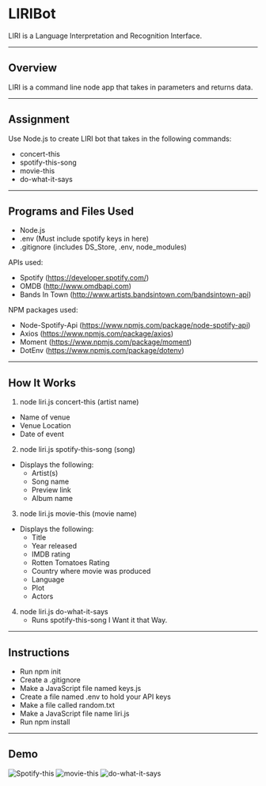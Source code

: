 # LIRIBot

LIRI is a Language Interpretation and Recognition Interface.

***

## Overview

LIRI is a command line node app that takes in parameters and returns data.

***

## Assignment

Use Node.js to create LIRI bot that takes in the following commands:

* concert-this
* spotify-this-song
* movie-this
* do-what-it-says

***

## Programs and Files Used

* Node.js
* .env (Must include spotify keys in here)
* .gitignore (includes DS_Store, .env, node_modules)

APIs used:

* Spotify (https://developer.spotify.com/)
* OMDB (http://www.omdbapi.com)
* Bands In Town (http://www.artists.bandsintown.com/bandsintown-api)

NPM packages used:

* Node-Spotify-Api (https://www.npmjs.com/package/node-spotify-api)
* Axios (https://www.npmjs.com/package/axios)
* Moment (https://www.npmjs.com/package/moment)
* DotEnv (https://www.npmjs.com/package/dotenv)

***

## How It Works

1. node liri.js concert-this (artist name)
* Name of venue
* Venue Location
* Date of event

2. node liri.js spotify-this-song (song)

* Displays the following:
    * Artist(s)
    * Song name
    * Preview link
    * Album name
3. node liri.js movie-this (movie name)
* Displays the following:
    * Title
    * Year released
    * IMDB rating
    * Rotten Tomatoes Rating
    * Country where movie was produced
    * Language
    * Plot
    * Actors
4. node liri.js do-what-it-says
   * Runs spotify-this-song I Want it that Way.

***

## Instructions

* Run npm init
* Create a .gitignore
* Make a JavaScript file named keys.js
* Create a file named .env to hold your API keys
* Make a file called random.txt
* Make a JavaScript file name liri.js
* Run npm install 

***

## Demo

![Spotify-this](../LIRIBot/demo/spotify.gif)
![movie-this](../LIRIBot/demo/movie.gif)
![do-what-it-says](../LIRIBot/demo/dowhatitsays.gif)


